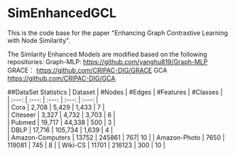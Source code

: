 # SimEnhancedGCL
This is the code base for the paper "Enhancing Graph Contrastive Learning with Node Similarity".

The Simlarity Enhanced Models are modified based on the following  repositories:
Graph-MLP: https://github.com/yanghu819/Graph-MLP
GRACE： https://github.com/CRIPAC-DIG/GRACE
GCA https://github.com/CRIPAC-DIG/GCA

##DataSet Statistics
| Dataset  | #Nodes | #Edges | #Features | #Classes |		
| :---: | :---: | :---: | :---: | :---: |		
| Cora  | 2,708 | 5,429 | 1,433 | 7 |		
| Citeseer  | 3,327 | 4,732 | 3,703 | 6 |		
| Pubmed  | 19,717 | 44,338 | 500 | 3 |		
| DBLP  | 17,716 | 105,734 | 1,639 | 4 |		
| Amazon-Computers  | 13752 | 245861 | 767| 10 | 
| Amazon-Photo | 7650 | 119081 | 745 | 8 | 
| Wiki-CS  | 11701 | 216123 | 300 | 10 |
